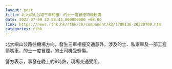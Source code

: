 ```yaml
---
layout: post
title: 北大嶼山公路三車相撞　的士一度冒煙司機輕傷
date: 2023-07-09 22:58:43.000000000 +08:00
link: https://news.rthk.hk/rthk/ch/component/k2/1708136-20230709.htm
categories: rthk
---
```


北大嶼山公路往機場方向，發生三車相撞交通意外，涉及的士、私家車及一部工程箭嘴車，的士一度冒煙，的士司機受輕傷。

警方表示，事發在晚上約9時許，現場交通受阻。
